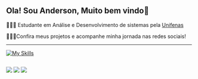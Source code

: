 
## Ola! Sou Anderson, Muito bem vindo👋

🧑🏻‍🎓 Estudante em Análise e Desenvolvimento de sistemas pela [Unifenas](https://www.unifenas.br/) 

🧑🏻‍💻Confira meus projetos e acompanhe minha jornada nas redes sociais!  
                   
*****

[![My Skills](https://skillicons.dev/icons?i=html,css,python,c,cs,mysql,git)](https://skillicons.dev)

##

<div> 
  <a href="https://www.instagram.com/andin_azola_" target="_blank"><img src="https://img.shields.io/badge/-Instagram-%23E4405F?style=for-the-badge&logo=instagram&logoColor=white" target="_blank"></a>
  <a href = "mailto:andersonazolacontato@gmail.com"><img src="https://img.shields.io/badge/-Gmail-%23333?style=for-the-badge&logo=gmail&logoColor=white" target="_blank"></a>
  <a href="https://www.linkedin.com/in/anderson-azola-b469bb295/" target="_blank"><img src="https://img.shields.io/badge/-LinkedIn-%230077B5?style=for-the-badge&logo=linkedin&logoColor=white" target="_blank"></a> 
  
</div>


